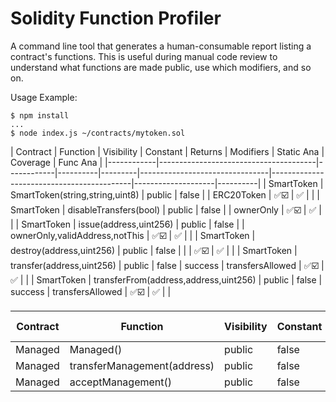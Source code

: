 # Solidity Function Profiler

A command line tool that generates a human-consumable report listing a contract's functions. This is useful during manual code review to understand what functions are made public, use which modifiers, and so on.

Usage Example:

```
$ npm install
...
$ node index.js ~/contracts/mytoken.sol
```



|  Contract  |               Function                | Visibility | Constant | Returns |           Modifiers            |                Static Ana
         |      Coverage      | Func Ana |
|------------|---------------------------------------|------------|----------|---------|--------------------------------|-------------------------------------------|--------------------|----------|
| SmartToken | SmartToken(string,string,uint8)       | public     | false    |         | ERC20Token                     | :white_check_mark::ballot_box_with_check: | :white_check_mark: |          |
| SmartToken | disableTransfers(bool)                | public     | false    |         | ownerOnly                      | :white_check_mark::ballot_box_with_check: | :white_check_mark: |          |
| SmartToken | issue(address,uint256)                | public     | false    |         | ownerOnly,validAddress,notThis | :white_check_mark::ballot_box_with_check: | :white_check_mark: |          |
| SmartToken | destroy(address,uint256)              | public     | false    |         |                                | :white_check_mark::ballot_box_with_check: | :white_check_mark: |          |
| SmartToken | transfer(address,uint256)             | public     | false    | success | transfersAllowed               | :white_check_mark::ballot_box_with_check: | :white_check_mark: |          |
| SmartToken | transferFrom(address,address,uint256) | public     | false    | success | transfersAllowed               | :white_check_mark::ballot_box_with_check: | :white_check_mark: |          |


| Contract |          Function           | Visibility | Constant | Returns |  Modifiers  | Static Analysis | Test Coverage | Functional Analysis |
|----------|-----------------------------|------------|----------|---------|-------------|-----------------|---------------|---------------------|
| Managed  | Managed()                   | public     | false    |         |             | :white_check_mark:             | :white_check_mark:           | :white_check_mark:                 |
| Managed  | transferManagement(address) | public     | false    |         | managerOnly | :white_check_mark:             | :white_check_mark:           | :white_check_mark:                 |
| Managed  | acceptManagement()          | public     | false    |         |             | :white_check_mark:             | :white_check_mark:           | :white_check_mark:                 |
